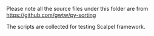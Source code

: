 Please note all the source files under this folder are from https://github.com/gwtw/py-sorting

The scripts are collected for testing Scalpel framework. 
